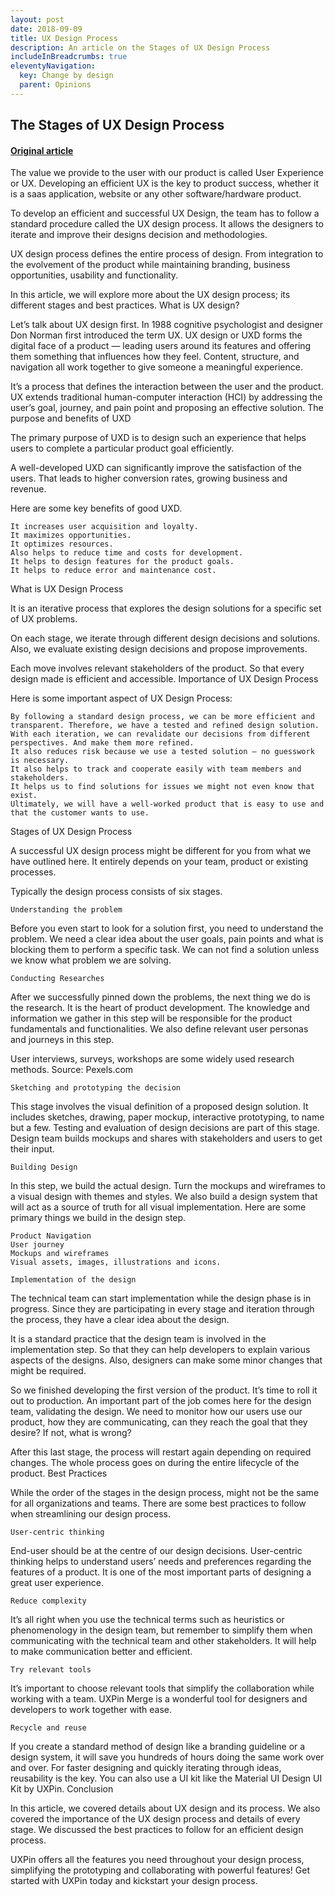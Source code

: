 ```yaml
---
layout: post
date: 2018-09-09
title: UX Design Process
description: An article on the Stages of UX Design Process
includeInBreadcrumbs: true
eleventyNavigation:
  key: Change by design
  parent: Opinions
---
```


## The Stages of UX Design Process

#### [Original article](https://www.uxpin.com/studio/blog/design-process-ux/)

The value we provide to the user with our product is called User Experience or UX. Developing an efficient UX is the key to product success, whether it is a saas application, website or any other software/hardware product.

To develop an efficient and successful UX Design, the team has to follow a standard procedure called the UX design process. It allows the designers to iterate and improve their designs decision and methodologies.

UX design process defines the entire process of design. From integration to the evolvement of the product while maintaining branding, business opportunities, usability and functionality.

In this article, we will explore more about the UX design process; its different stages and best practices.
What is UX design?

Let’s talk about UX design first. In 1988 cognitive psychologist and designer Don Norman first introduced the term UX. UX design or UXD forms the digital face of a product — leading users around its features and offering them something that influences how they feel. Content, structure, and navigation all work together to give someone a meaningful experience.

It’s a process that defines the interaction between the user and the product. UX extends traditional human-computer interaction (HCI) by addressing the user’s goal, journey, and pain point and proposing an effective solution.
The purpose and benefits of UXD

The primary purpose of UXD is to design such an experience that helps users to complete a particular product goal efficiently.

A well-developed UXD can significantly improve the satisfaction of the users. That leads to higher conversion rates, growing business and revenue.

Here are some key benefits of good UXD.

    It increases user acquisition and loyalty.
    It maximizes opportunities.
    It optimizes resources.
    Also helps to reduce time and costs for development.
    It helps to design features for the product goals.
    It helps to reduce error and maintenance cost.

What is UX Design Process

It is an iterative process that explores the design solutions for a specific set of UX problems.

On each stage, we iterate through different design decisions and solutions. Also, we evaluate existing design decisions and propose improvements.

Each move involves relevant stakeholders of the product. So that every design made is efficient and accessible.
Importance of UX Design Process

Here is some important aspect of UX Design Process:

    By following a standard design process, we can be more efficient and transparent. Therefore, we have a tested and refined design solution.
    With each iteration, we can revalidate our decisions from different perspectives. And make them more refined.
    It also reduces risk because we use a tested solution — no guesswork is necessary.
    It also helps to track and cooperate easily with team members and stakeholders.
    It helps us to find solutions for issues we might not even know that exist.
    Ultimately, we will have a well-worked product that is easy to use and that the customer wants to use.

Stages of UX Design Process

A successful UX design process might be different for you from what we have outlined here. It entirely depends on your team, product or existing processes.

Typically the design process consists of six stages.

    Understanding the problem

Before you even start to look for a solution first, you need to understand the problem. We need a clear idea about the user goals, pain points and what is blocking them to perform a specific task. We can not find a solution unless we know what problem we are solving.

    Conducting Researches

After we successfully pinned down the problems, the next thing we do is the research. It is the heart of product development. The knowledge and information we gather in this step will be responsible for the product fundamentals and functionalities. We also define relevant user personas and journeys in this step.

User interviews, surveys, workshops are some widely used research methods.
Source: Pexels.com

    Sketching and prototyping the decision

This stage involves the visual definition of a proposed design solution. It includes sketches, drawing, paper mockup, interactive prototyping, to name but a few. Testing and evaluation of design decisions are part of this stage. Design team builds mockups and shares with stakeholders and users to get their input.

    Building Design

In this step, we build the actual design. Turn the mockups and wireframes to a visual design with themes and styles. We also build a design system that will act as a source of truth for all visual implementation. Here are some primary things we build in the design step.

    Product Navigation
    User journey
    Mockups and wireframes
    Visual assets, images, illustrations and icons.

    Implementation of the design

The technical team can start implementation while the design phase is in progress. Since they are participating in every stage and iteration through the process, they have a clear idea about the design.

It is a standard practice that the design team is involved in the implementation step. So that they can help developers to explain various aspects of the designs. Also, designers can make some minor changes that might be required.

So we finished developing the first version of the product. It’s time to roll it out to production. An important part of the job comes here for the design team, validating the design. We need to monitor how our users use our product, how they are communicating, can they reach the goal that they desire? If not, what is wrong?

After this last stage, the process will restart again depending on required changes. The whole process goes on during the entire lifecycle of the product.
Best Practices

While the order of the stages in the design process, might not be the same for all organizations and teams. There are some best practices to follow when streamlining our design process.

    User-centric thinking

End-user should be at the centre of our design decisions. User-centric thinking helps to understand users’ needs and preferences regarding the features of a product. It is one of the most important parts of designing a great user experience.

    Reduce complexity

It’s all right when you use the technical terms such as heuristics or phenomenology in the design team, but remember to simplify them when communicating with the technical team and other stakeholders. It will help to make communication better and efficient.

    Try relevant tools

It’s important to choose relevant tools that simplify the collaboration while working with a team. UXPin Merge is a wonderful tool for designers and developers to work together with ease.

    Recycle and reuse

If you create a standard method of design like a branding guideline or a design system, it will save you hundreds of hours doing the same work over and over. For faster designing and quickly iterating through ideas, reusability is the key. You can also use a UI kit like the Material UI Design UI Kit by UXPin.
Conclusion

In this article, we covered details about UX design and its process. We also covered the importance of the UX design process and details of every stage. We discussed the best practices to follow for an efficient design process.

UXPin offers all the features you need throughout your design process, simplifying the prototyping and collaborating with powerful features! Get started with UXPin today and kickstart your design process.
